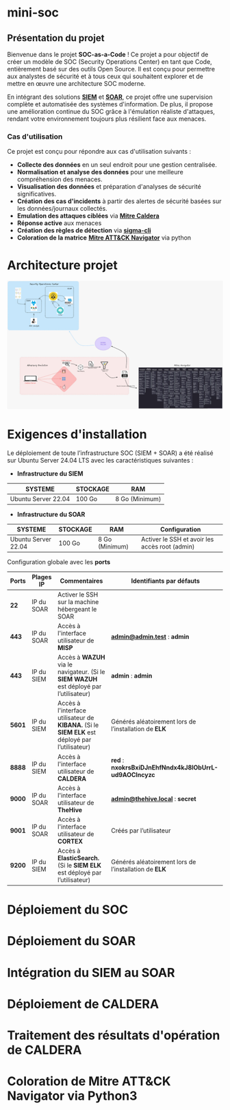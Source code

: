 # mini-soc

## Présentation du projet

Bienvenue dans le projet **SOC-as-a-Code** ! Ce projet a pour objectif de créer un modèle de SOC (Security Operations Center) en tant que Code, entièrement basé sur des outils Open Source.
Il est conçu pour permettre aux analystes de sécurité et à tous ceux qui souhaitent explorer et de mettre en œuvre une architecture SOC moderne.

En intégrant des solutions [**SIEM**](https://www.varonis.com/fr/blog/quest-ce-quun-siem-guide-du-debutant) et [**SOAR**](https://www.elastic.co/fr/what-is/soar), ce projet offre une supervision complète et automatisée des systèmes d'information.
De plus, il propose une amélioration continue du SOC grâce à l'émulation réaliste d'attaques, rendant votre environnement toujours plus résilient face aux menaces.


### Cas d'utilisation

Ce projet est conçu pour répondre aux cas d'utilisation suivants :

- **Collecte des données** en un seul endroit pour une gestion centralisée.
- **Normalisation et analyse des données** pour une meilleure compréhension des menaces.
- **Visualisation des données** et préparation d'analyses de sécurité significatives.
- **Création des cas d'incidents** à partir des alertes de sécurité basées sur les données/journaux collectés.
- **Emulation des attaques ciblées** via [**Mitre Caldera**](https://github.com/mitre/caldera)
- **Réponse active** aux menaces
- **Création des règles de détection** via [**sigma-cli**](https://github.com/SigmaHQ/sigma-cli)
- **Coloration de la matrice** [**Mitre ATT&CK Navigator**](https://mitre-attack.github.io/attack-navigator/) via python

# Architecture projet

![](Images/archi.jpg)



# Exigences d'installation

Le déploiement de toute l’infrastructure SOC (SIEM + SOAR) a été réalisé sur Ubuntu Server 24.04 LTS avec les caractéristiques suivantes :

- **Infrastructure du SIEM**


| SYSTEME | STOCKAGE | RAM |
| --- | --- | --- |
| Ubuntu Server 22.04  | 100 Go | 8 Go (Minimum) |


- **Infrastructure du SOAR**


| SYSTEME | STOCKAGE | RAM | Configuration |
| --- | --- | --- | --- |
| Ubuntu Server 22.04  | 100 Go | 8 Go (Minimum) | Activer le SSH et avoir les accès root (admin) |


Configuration globale avec les **ports**


| **Ports** | **Plages IP** | **Commentaires** | **Identifiants par défauts** |
| --- | --- | --- | --- |
| **22** | IP du SOAR | Activer le SSH sur la machine hébergeant le SOAR |  |
| **443** | IP du SOAR | Accès à l'interface utilisateur de **MISP** | **admin@admin.test** : **admin** |
| **443** | IP du SIEM | Accès à **WAZUH** via le navigateur. (Si le **SIEM WAZUH** est déployé par l’utilisateur) | **admin** : **admin** |
| **5601** | IP du SIEM | Accès à l'interface utilisateur de **KIBANA.** (Si le **SIEM ELK** est déployé par l’utilisateur) | Générés aléatoirement lors de l’installation de **ELK** |
| **8888** | IP du SIEM | Accès à l'interface utilisateur de **CALDERA** | **red** : **nxokrsBxiDJnEhfNndx4kJ8lObUrrL-ud9AOCIncyzc** |
| **9000** | IP du SOAR | Accès à l'interface utilisateur de **TheHive** | **admin@thehive.local** : **secret** |
| **9001** | IP du SOAR | Accès à l'interface utilisateur de **CORTEX** | Créés par l’utilisateur |
| **9200** | IP du SIEM | Accès à **ElasticSearch.** (Si le **SIEM ELK** est déployé par l’utilisateur) | Générés aléatoirement lors de l’installation de **ELK** |

# Déploiement du SOC




# Déploiement du SOAR




# Intégration du SIEM au SOAR



# Déploiement de CALDERA



# Traitement des résultats d'opération de CALDERA



# Coloration de Mitre ATT&CK Navigator via Python3



